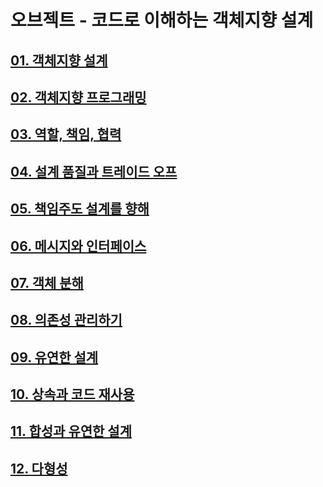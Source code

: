 # 오브젝트 - 코드로 이해하는 객체지향 설계

## [01. 객체지향 설계](./doc/chapter_01.md)

## [02. 객체지향 프로그래밍](./doc/chapter_02.md)

## [03. 역할, 책임, 협력](./doc/chapter_03.md)

## [04. 설계 품질과 트레이드 오프](./doc/chapter_04.md)

## [05. 책임주도 설계를 향해](./doc/chapter_05.md)

## [06. 메시지와 인터페이스](./doc/chapter_06.md)

## [07. 객체 분해](./doc/chapter_07.md)

## [08. 의존성 관리하기](./doc/chapter_08.md)

## [09. 유연한 설계](./doc/chapter_09.md)

## [10. 상속과 코드 재사용](./doc/chapter_10.md)

## [11. 합성과 유연한 설계](./doc/chapter_11.md)

## [12. 다형성](./doc/chapter_12.md)
